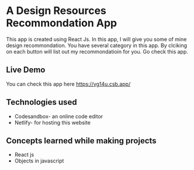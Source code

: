 # A Design Resources Recommondation App 
This app is created using React Js. In this app, I will give you some of mine design recommondation. You have several category in this app. By clciking on each button will list out my recommondatioin for you. Go check this app.
## Live Demo 
You can check this app here https://vg14u.csb.app/

## Technologies used 
<ul>
  <li>Codesandbox- an online code editor</li>
  <li>Netlify- for hosting this website</li>
</ul>

## Concepts learned while making projects 
<ul>
  <li>React js</li>
  <li>Objects in javascript</li>
</ul>
